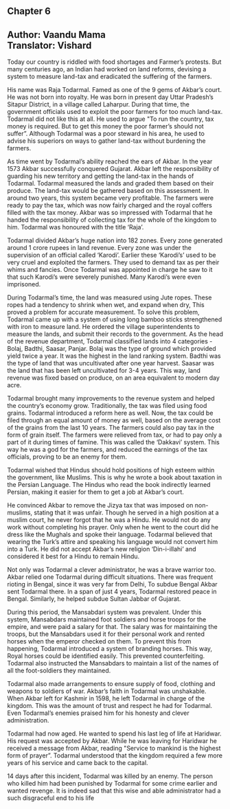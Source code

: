 ## Chapter 6
Author: Vaandu Mama  
Translator: Vishard  
---  
Today our country is riddled with food shortages and Farmer’s protests. But many centuries ago, an Indian had worked on land reforms, devising a system to measure land-tax and eradicated the suffering of the farmers.

 His name was Raja Todarmal.  Famed as one of the 9 gems of Akbar’s court. He was not born into royalty. He was born in present day Uttar Pradesh’s Sitapur District, in a village called Laharpur. During that time, the government officials used to exploit the poor farmers for too much land-tax. Todarmal did not like this at all. He used to argue  "To run the country, tax money is required. But to get this money the poor farmer’s should not suffer”. Although Todarmal was a poor steward in his area, he used to advise his superiors on ways to gather land-tax without burdening the farmers.

As time went by Todarmal’s ability reached the ears of Akbar. In the year 1573 Akbar successfully conquered Gujarat. Akbar left the responsibility of guarding his new territory and getting the land-tax in the hands of Todarmal. Todarmal measured the lands and graded them based on their produce. The land-tax would be gathered based on this assessment. In around two years, this system became very profitable. The farmers were ready to pay the tax, which was now fairly charged and the royal coffers filled with the tax money. Akbar was so impressed with Todarmal that he handed the responsibility of collecting tax for the whole of the kingdom to him. Todarmal was honoured with the title ‘Raja’.

Todarmal divided Akbar’s huge nation into 182 zones. Every zone generated around 1 crore rupees in land revenue. Every zone was under the supervision of an official called ‘Karodi’.  Earlier these ‘Karodi’s’ used to be very cruel and exploited the farmers. They used to demand tax as per their whims and fancies. Once Todarmal was appointed in charge he saw to it that such Karodi’s were severely punished. Many Karodi’s were even imprisoned.

During Todarmal’s time, the land was measured using Jute ropes. These ropes had a tendency to shrink when wet, and expand when dry, This proved a problem for accurate measurement. To solve this problem, Todarmal came up with a system of using long bamboo sticks strengthened with iron to measure land. He ordered the village superintendents to measure the lands, and submit their records to the government. 
As the head of the revenue department, Todarmal classified lands into 4 categories - Bolaj, Badthi, Saasar, Panjar. Bolaj was the type of ground which provided yield twice a year. It was the highest in the land ranking system. Badthi was the type of land that was uncultivated after one year harvest.  Saasar was the land that has been left uncultivated for 3-4 years. This way, land revenue was fixed based on produce, on an area equivalent to modern day acre.

Todarmal brought many improvements to the revenue system and helped the country’s economy grow. Traditionally, the tax was filed using food grains. Todarmal introduced a reform here as well. Now, the tax could be filed through an equal amount  of money as well, based on the average cost of the grains from the last 10 years. The farmers could also pay tax in the form of grain itself. The farmers were relieved from tax, or had to pay only a part of it during times of famine. This was called the ‘Dakkavi’ system. This way he was a god for the farmers, and reduced the earnings of the tax officials, proving to be an enemy for them. 

Todarmal wished that Hindus should hold positions of high esteem within the government, like Muslims. This is why he wrote a book about taxation in the Persian Language. The Hindus who read the book indirectly learned Persian, making it easier for them to get a job at Akbar’s court. 

He convinced Akbar to remove the Jizya tax that was imposed on non-muslims, stating that it was unfair. Though he served in a high position at a muslim court, he never forgot that he was a Hindu. He would not do any work without completing his prayer. Only when he went to the court did he dress like the Mughals and spoke their language. Todarmal believed that wearing the Turk’s attire and speaking his language would not convert him into a Turk. He did not accept Akbar’s new religion ‘Din-i-illahi’ and considered it best for a Hindu to remain Hindu. 

Not only was Todarmal a clever administrator, he was a brave warrior too. Akbar relied one Todarmal during difficult situations. 
 There was frequent rioting in Bengal, since it was very far from Delhi, To subdue Bengal Akbar sent Todarmal there. In a span of just 4 years, Todarmal  restored peace in Bengal. Similarly, he helped subdue Sultan Jabbar of Gujarat. 

During this period, the Mansabdari system was prevalent. Under this system, Mansabdars maintained foot soldiers and horse troops for the empire, and were paid a salary for that. The salary was for maintaining the troops, but the Mansabdars used it for their personal work and rented horses when the emperor checked on them. To prevent this from happening, Todarmal introduced a system of branding horses. This way, Royal horses could be identified easily. This prevented counterfeiting.  Todarmal also instructed the Mansabdars to maintain a list of the names of all the foot-soldiers they maintained. 

Todarmal also made arrangements to ensure supply of food, clothing and weapons to soldiers of war. Akbar’s faith in Todarmal was unshakable. When Akbar left for Kashmir in 1598, he left Todarmal in charge of the kingdom. This was the amount of trust and respect he had for Todarmal. Even Todarmal’s enemies praised him for his honesty and clever administration.

Todarmal had now aged. He wanted to spend his last leg of life at Haridwar. His request was accepted by Akbar. While he was leaving for Haridwar he received a message from Akbar, reading "Service to mankind is the highest form of prayer”. Todarmal understood that the kingdom required a few more years of his service and came back to the capital.

14 days after this incident, Todarmal was killed by an enemy. The person who killed him had been punished by Todarmal for some crime earlier and wanted revenge. It is indeed sad that this  wise and able administrator had a such disgraceful end to his life
